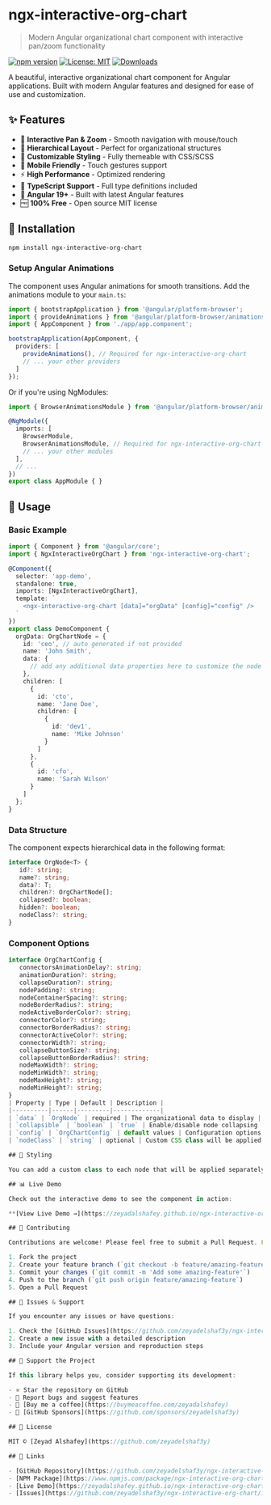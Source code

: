 # ngx-interactive-org-chart

> Modern Angular organizational chart component with interactive pan/zoom functionality

[![npm version](https://badge.fury.io/js/ngx-interactive-org-chart.svg)](https://badge.fury.io/js/ngx-interactive-org-chart)
[![License: MIT](https://img.shields.io/badge/License-MIT-yellow.svg)](https://opensource.org/licenses/MIT)
[![Downloads](https://img.shields.io/npm/dm/ngx-interactive-org-chart.svg)](https://www.npmjs.com/package/ngx-interactive-org-chart)

A beautiful, interactive organizational chart component for Angular applications. Built with modern Angular features and designed for ease of use and customization.

## ✨ Features

- 🎯 **Interactive Pan & Zoom** - Smooth navigation with mouse/touch
- 🌳 **Hierarchical Layout** - Perfect for organizational structures  
- 🎨 **Customizable Styling** - Fully themeable with CSS/SCSS
- 📱 **Mobile Friendly** - Touch gestures support
- ⚡ **High Performance** - Optimized rendering
- 🔧 **TypeScript Support** - Full type definitions included
- 🎪 **Angular 19+** - Built with latest Angular features
- 🆓 **100% Free** - Open source MIT license

## 🚀 Installation

```bash
npm install ngx-interactive-org-chart
```

### Setup Angular Animations

The component uses Angular animations for smooth transitions. Add the animations module to your `main.ts`:

```typescript
import { bootstrapApplication } from '@angular/platform-browser';
import { provideAnimations } from '@angular/platform-browser/animations';
import { AppComponent } from './app/app.component';

bootstrapApplication(AppComponent, {
  providers: [
    provideAnimations(), // Required for ngx-interactive-org-chart
    // ... your other providers
  ]
});
```

Or if you're using NgModules:

```typescript
import { BrowserAnimationsModule } from '@angular/platform-browser/animations';

@NgModule({
  imports: [
    BrowserModule,
    BrowserAnimationsModule, // Required for ngx-interactive-org-chart
    // ... your other modules
  ],
  // ...
})
export class AppModule { }
```

## 📖 Usage

### Basic Example

```typescript
import { Component } from '@angular/core';
import { NgxInteractiveOrgChart } from 'ngx-interactive-org-chart';

@Component({
  selector: 'app-demo',
  standalone: true,
  imports: [NgxInteractiveOrgChart],
  template: `
    <ngx-interactive-org-chart [data]="orgData" [config]="config" />
  `
})
export class DemoComponent {
  orgData: OrgChartNode = {
    id: 'ceo', // auto generated if not provided
    name: 'John Smith',
    data: {
      // add any additional data properties here to customize the node and use it for displaying different types of nodes
    },
    children: [
      {
        id: 'cto',
        name: 'Jane Doe',
        children: [
          {
            id: 'dev1',
            name: 'Mike Johnson'
          }
        ]
      },
      {
        id: 'cfo',
        name: 'Sarah Wilson'
      }
    ]
  };
}
```

### Data Structure

The component expects hierarchical data in the following format:

```typescript
interface OrgNode<T> {
   id?: string;
   name?: string;
   data?: T;
   children?: OrgChartNode[];
   collapsed?: boolean;
   hidden?: boolean;
   nodeClass?: string;
}
```

### Component Options

```typescript
interface OrgChartConfig {
   connectorsAnimationDelay?: string;
   animationDuration?: string;
   collapseDuration?: string;
   nodePadding?: string;
   nodeContainerSpacing?: string;
   nodeBorderRadius?: string;
   nodeActiveBorderColor?: string;
   connectorColor?: string;
   connectorBorderRadius?: string;
   connectorActiveColor?: string;
   connectorWidth?: string;
   collapseButtonSize?: string;
   collapseButtonBorderRadius?: string;
   nodeMaxWidth?: string;
   nodeMinWidth?: string;
   nodeMaxHeight?: string;
   nodeMinHeight?: string;
}
| Property | Type | Default | Description |
|----------|------|---------|-------------|
| `data` | `OrgNode` | required | The organizational data to display |
| `collapsible` | `boolean` | `true` | Enable/disable node collapsing |
| `config` | `OrgChartConfig` | default values | Configuration options for the chart appearance and behavior |
| `nodeClass` | `string` | optional | Custom CSS class will be applied to all nodes |

## 🎨 Styling

You can add a custom class to each node that will be applied separately or use the `nodeClass` input that will be applied to all nodes.

## 📊 Live Demo

Check out the interactive demo to see the component in action:

**[View Live Demo →](https://zeyadalshafey.github.io/ngx-interactive-org-chart)**

## 🤝 Contributing

Contributions are welcome! Please feel free to submit a Pull Request. For major changes, please open an issue first to discuss what you would like to change.

1. Fork the project
2. Create your feature branch (`git checkout -b feature/amazing-feature`)
3. Commit your changes (`git commit -m 'Add some amazing-feature'`)
4. Push to the branch (`git push origin feature/amazing-feature`)
5. Open a Pull Request

## 🤖 Issues & Support

If you encounter any issues or have questions:

1. Check the [GitHub Issues](https://github.com/zeyadelshaf3y/ngx-interactive-org-chart/issues)
2. Create a new issue with a detailed description
3. Include your Angular version and reproduction steps

## 💝 Support the Project

If this library helps you, consider supporting its development:

- ⭐ Star the repository on GitHub
- 🐛 Report bugs and suggest features
- 💝 [Buy me a coffee](https://buymeacoffee.com/zeyadalshafey)
- 💖 [GitHub Sponsors](https://github.com/sponsors/zeyadelshaf3y)

## 📄 License

MIT © [Zeyad Alshafey](https://github.com/zeyadelshaf3y)

## 🔗 Links

- [GitHub Repository](https://github.com/zeyadelshaf3y/ngx-interactive-org-chart)
- [NPM Package](https://www.npmjs.com/package/ngx-interactive-org-chart)
- [Live Demo](https://zeyadalshafey.github.io/ngx-interactive-org-chart)
- [Issues](https://github.com/zeyadelshaf3y/ngx-interactive-org-chart/issues)
